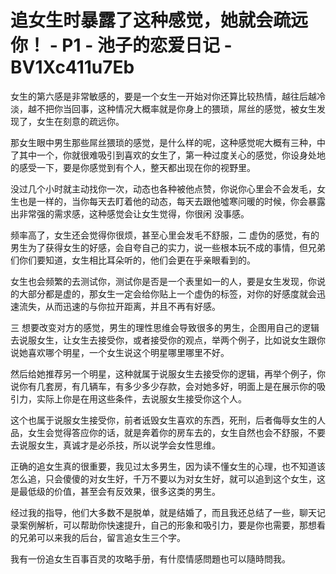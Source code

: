 # 追女生时暴露了这种感觉，她就会疏远你！ - P1 - 池子的恋爱日记 - BV1Xc411u7Eb

女生的第六感是非常敏感的，要是一个女生一开始对你还算比较热情，越往后越冷淡，越不把你当回事，这种情况大概率就是你身上的猥琐，屌丝的感觉，被女生发现了，女生在刻意的疏远你。

那女生眼中男生那些屌丝猥琐的感觉，是什么样的呢，这种感觉呢大概有三种，中了其中一个，你就很难吸引到喜欢的女生了，第一种过度关心的感觉，你设身处地的感受一下，要是你感觉到有个人，整天都出现在你的视野里。

没过几个小时就主动找你一次，动态也各种被他点赞，你说你心里会不会发毛，女生也是一样的，当你每天去盯着他的动态，每天去跟他噓寒问暖的时候，你会暴露出非常强的需求感，这种感觉会让女生觉得，你很闲 没事感。

频率高了，女生还会觉得你很烦，甚至心里会发毛不舒服，二 虚伪的感觉，有的男生为了获得女生的好感，会自夸自己的实力，说一些根本玩不成的事情，但兄弟们你们要知道，女生相比耳朵听的，他们会更在乎亲眼看到的。

女生也会频繁的去测试你，测试你是否是一个表里如一的人，要是女生发现，你说的大部分都是虚的，那女生一定会给你贴上一个虚伪的标签，对你的好感度就会迅速流失，从而迅速的与你拉开距离，并且不再有好感。

三 想要改变对方的感觉，男生的理性思维会导致很多的男生，企图用自己的逻辑去说服女生，让女生去接受你，或者接受你的观点，举两个例子，比如说女生跟你说她喜欢哪个明星，一个女生说这个明星哪里哪里不好。

然后给她推荐另一个明星，这种就属于说服女生去接受你的逻辑，再举个例子，你说你有几套房，有几辆车，有多少多少存款，会对她多好，明面上是在展示你的吸引力，实际上你是在用这些条件，去说服女生接受你这个人。

这个也属于说服女生接受你，前者诋毁女生喜欢的东西，死刑，后者侮辱女生的人品，女生会觉得答应你的话，就是奔着你的房车去的，女生自然也会不舒服，不要去说服女生，真诚才是必杀技，所以说学会女性思维。

正确的追女生真的很重要，我见过太多男生，因为读不懂女生的心理，也不知道该怎么追，只会傻傻的对女生好，千万不要以为对女生好，就可以追到这个女生，这是最低级的价值，甚至会有反效果，很多这类的男生。

经过我的指导，他们大多数不是脱单，就是结婚了，而且我还总结了一些，聊天记录案例解析，可以帮助你快速提升，自己的形象和吸引力，要是你也需要，那想看的兄弟可以来我的后台，留言追女生三个字。

我有一份追女生百事百灵的攻略手册，有什麼情感問題也可以隨時問我。